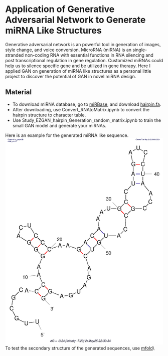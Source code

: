# Application of Generative Adversarial Network to Generate miRNA Like Structures

Generative adversarial network is an powerful tool in generation of images, style change, and voice conversion. MicroRNA (miRNA) is an single-stranded non-coding RNA with essential functions in RNA silencing and post transcriptional regulation in gene regulation. Customized miRNAs could help us to silence specific gene and be utilized in gene therapy. Here I applied GAN on generation of miRNA like structures as a personal little project to discover the potential of GAN in novel miRNA design. 

## Material

- To download miRNA database, go to [miRBase](http://www.mirbase.org/ftp.shtml), and download [hairpin.fa](ftp://mirbase.org/pub/mirbase/CURRENT/hairpin.fa.gz).
- After downloading, use Convert_RNAtoMatrix.ipynb to convert the hairpin structure to character table.
- Use Study_EZGAN_hairpin_Generation_random_matrix.ipynb to train the small GAN model and generate your miRNAs.

Here is an example for the generated miRNA like sequence.\
![RNA_demo](./image/RNA.png)\
To test the secondary structure of the generated sequences, use [mfold](http://www.unafold.org/mfold/applications/rna-folding-form.php)\ 
